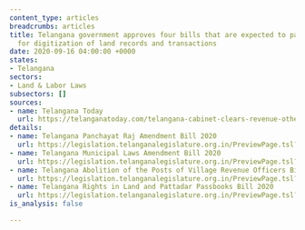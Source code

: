 ```yaml
---
content_type: articles
breadcrumbs: articles
title: Telangana government approves four bills that are expected to pave the way
  for digitization of land records and transactions
date: 2020-09-16 04:00:00 +0000
states:
- Telangana
sectors:
- Land & Labor Laws
subsectors: []
sources:
- name: Telangana Today
  url: https://telanganatoday.com/telangana-cabinet-clears-revenue-other-bills
details:
- name: Telangana Panchayat Raj Amendment Bill 2020
  url: https://legislation.telanganalegislature.org.in/PreviewPage.tsl?filePath=basePath&fileName=Bills/PassedBills/English/Eng_passbill_L_15_6__102_v_1.pdf
- name: Telangana Municipal Laws Amendment Bill 2020
  url: https://legislation.telanganalegislature.org.in/PreviewPage.tsl?filePath=basePath&fileName=Bills/PassedBills/English/Eng_passbill_L_15_6__101_v_1.pdf
- name: Telangana Abolition of the Posts of Village Revenue Officers Bill 2020
  url: https://legislation.telanganalegislature.org.in/PreviewPage.tsl?filePath=basePath&fileName=Bills/PassedBills/English/Eng_passbill_L_15_6__99_v_1.pdf
- name: Telangana Rights in Land and Pattadar Passbooks Bill 2020
  url: https://legislation.telanganalegislature.org.in/PreviewPage.tsl?filePath=basePath&fileName=Bills/PassedBills/English/Eng_passbill_L_15_6__100_v_1.pdf
is_analysis: false

---
```

